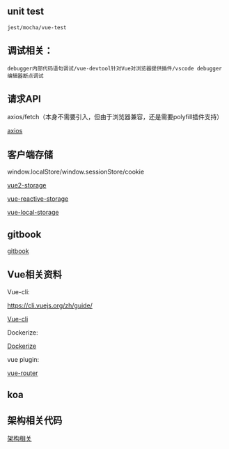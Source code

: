 ## unit test

    jest/mocha/vue-test


## 调试相关：

    debugger内部代码语句调试/vue-devtool针对Vue对浏览器提供插件/vscode debugger编辑器断点调试


## 请求API

  axios/fetch（本身不需要引入，但由于浏览器兼容，还是需要polyfill插件支持）

  <a href="https://github.com/axios/axios">axios</a>


## 客户端存储

  window.localStore/window.sessionStore/cookie

  <a href="https://github.com/yarkovaleksei/vue2-storage">vue2-storage</a>


  <a href="https://github.com/ropbla9/vue-reactive-storage">vue-reactive-storage</a>


  <a href="https://github.com/pinguinjkeke/vue-local-storage">vue-local-storage</a>


## gitbook

  <a href="https://chrisniael.gitbooks.io/gitbook-documentation/content/">gitbook</a>


## Vue相关资料

  Vue-cli:

  https://cli.vuejs.org/zh/guide/

  <a href="https://github.com/vuejs/vue-cli">Vue-cli</a>

  Dockerize:

  <a href="https://cn.vuejs.org/v2/cookbook/dockerize-vuejs-app.html">Dockerize</a>

  vue plugin:

  <a href="https://github.com/vuejs/vue-router">vue-router</a>


## koa


## 架构相关代码

  <a href="https://gitee.com/speedly_admin/dashboard/projects">架构相关</a>